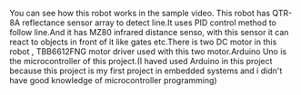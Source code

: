 You can see how this robot works in the sample video.
This robot has QTR-8A reflectance sensor array to detect line.It uses PID control method to follow line.And it has MZ80 infrared distance senso, with this sensor 
it can react to objects in front of it like gates etc.There is two DC motor in this robot , TBB6612FNG motor driver used with this two motor.Arduino Uno is the 
microcontroller of this project.(I haved used Arduino in this project because this project is my first project in embedded systems and i didn't have good 
knowledge of microcontroller programming)

